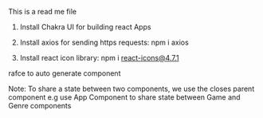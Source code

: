 This is a read me file

1. Install Chakra UI for building react Apps

2. Install axios for sending https requests: npm i axios

3. Install react icon library: npm i react-icons@4.7.1

rafce to auto generate component

Note: To share a state between two components, we use the closes parent component e.g use App Component to share state between Game and Genre components
